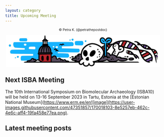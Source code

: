 ```yaml
---
layout: category
title: Upcoming Meeting
---
```


<p align="center" width="500" style="font-size: 8pt">© Petra K. (@petrathepostdoc)</p>
<div align="center">
<img align="center" width="500" src="/assets/images/meetingheader.png">

</div>

## Next ISBA Meeting

The 10th International Symposium on Biomolecular Archaeology (ISBA10) will be held on 13-16 September 2023 in Tartu, Estonia at the [Estonian National Museum](https://www.erm.ee/en![image](https://user-images.githubusercontent.com/47351857/170018103-8e5257eb-462c-4e6c-aff4-19fa458e77ea.png).

## Latest meeting posts
